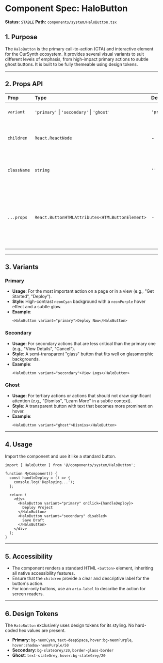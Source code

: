 # Component Spec: HaloButton

**Status:** `STABLE`
**Path:** `components/system/HaloButton.tsx`

## 1. Purpose

The `HaloButton` is the primary call-to-action (CTA) and interactive element for the OurSynth ecosystem. It provides several visual variants to suit different levels of emphasis, from high-impact primary actions to subtle ghost buttons. It is built to be fully themeable using design tokens.

---

## 2. Props API

| Prop | Type | Default | Description |
| :--- | :--- | :--- | :--- |
| `variant` | `'primary'` \| `'secondary'` \| `'ghost'` | `'primary'` | The visual style of the button. |
| `children` | `React.ReactNode` | - | The content of the button (e.g., text, icon). |
| `className` | `string` | `''` | Optional additional CSS classes to apply. |
| `...props` | `React.ButtonHTMLAttributes<HTMLButtonElement>` | - | All other standard HTML button attributes are accepted (e.g., `onClick`, `disabled`). |

---

## 3. Variants

### Primary
- **Usage**: For the most important action on a page or in a view (e.g., "Get Started", "Deploy").
- **Style**: High-contrast `neonCyan` background with a `neonPurple` hover effect and a subtle glow.
- **Example**:
  ```tsx
  <HaloButton variant="primary">Deploy Now</HaloButton>
  ```

### Secondary
- **Usage**: For secondary actions that are less critical than the primary one (e.g., "View Details", "Cancel").
- **Style**: A semi-transparent "glass" button that fits well on glassmorphic backgrounds.
- **Example**:
  ```tsx
  <HaloButton variant="secondary">View Logs</HaloButton>
  ```

### Ghost
- **Usage**: For tertiary actions or actions that should not draw significant attention (e.g., "Dismiss", "Learn More" in a subtle context).
- **Style**: A transparent button with text that becomes more prominent on hover.
- **Example**:
  ```tsx
  <HaloButton variant="ghost">Dismiss</HaloButton>
  ```

---

## 4. Usage

Import the component and use it like a standard button.

```tsx
import { HaloButton } from '@/components/system/HaloButton';

function MyComponent() {
  const handleDeploy = () => {
    console.log('Deploying...');
  };

  return (
    <div>
      <HaloButton variant="primary" onClick={handleDeploy}>
        Deploy Project
      </HaloButton>
      <HaloButton variant="secondary" disabled>
        Save Draft
      </HaloButton>
    </div>
  );
}
```

---

## 5. Accessibility

- The component renders a standard HTML `<button>` element, inheriting all native accessibility features.
- Ensure that the `children` provide a clear and descriptive label for the button's action.
- For icon-only buttons, use an `aria-label` to describe the action for screen readers.

---

## 6. Design Tokens

The `HaloButton` exclusively uses design tokens for its styling. No hard-coded hex values are present.

- **Primary**: `bg-neonCyan`, `text-deepSpace`, `hover:bg-neonPurple`, `hover:shadow-neonPurple/50`
- **Secondary**: `bg-slateGrey/20`, `border-glass-border`
- **Ghost**: `text-slateGrey`, `hover:bg-slateGrey/20`